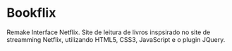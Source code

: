 # Bookflix
Remake Interface Netflix.
Site de leitura de livros inspsirado no site de streamming Netflix, utilizando HTML5, CSS3, JavaScript e o plugin JQuery.
